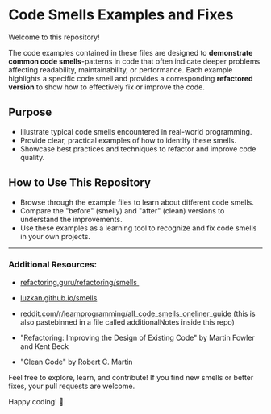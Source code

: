 # Code Smells Examples and Fixes

Welcome to this repository! 

The code examples contained in these files are designed to **demonstrate common code smells**-patterns in code that often indicate deeper problems affecting readability, maintainability, or performance. Each example highlights a specific code smell and provides a corresponding **refactored version** to show how to effectively fix or improve the code.

## Purpose

- Illustrate typical code smells encountered in real-world programming.
- Provide clear, practical examples of how to identify these smells.
- Showcase best practices and techniques to refactor and improve code quality.

## How to Use This Repository

- Browse through the example files to learn about different code smells.
- Compare the "before" (smelly) and "after" (clean) versions to understand the improvements.
- Use these examples as a learning tool to recognize and fix code smells in your own projects.

---

### Additional Resources:

- [ refactoring.guru/refactoring/smells ](https://refactoring.guru/refactoring/smells)
⁠
- [ luzkan.github.io/smells ](https://luzkan.github.io/smells/)

- [ reddit.com/r/learnprogramming/all_code_smells_oneliner_guide ](https://www.reddit.com/r/learnprogramming/comments/x2ewxi/all_code_smells_oneliner_guide/) (this is also pastebinned in a file called additionalNotes inside this repo)

- "Refactoring: Improving the Design of Existing Code" by Martin Fowler and Kent Beck

- "Clean Code" by Robert C. Martin

Feel free to explore, learn, and contribute! If you find new smells or better fixes, your pull requests are welcome.

Happy coding! 🚀
